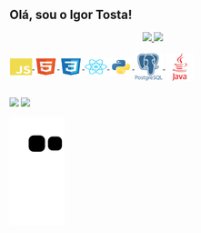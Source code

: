 ## Olá, sou o Igor Tosta!
<div align="center">
  <a href="https://github.com/igorttosta">
  <img height="180em" src="https://github-readme-stats.vercel.app/api?username=igorttosta&show_icons=true&theme=dracula&include_all_commits=true&count_private=true"/>
  <img height="180em" src="https://github-readme-stats.vercel.app/api/top-langs/?username=igorttosta&layout=compact&langs_count=7&theme=dracula"/>
</div>
<div style="display: inline_block"><br>
  <img align="center" alt="Igor-Js" height="30" width="40" src="https://raw.githubusercontent.com/devicons/devicon/master/icons/javascript/javascript-plain.svg">
  <img align="center" alt="Igor-HTML" height="30" width="40" src="https://raw.githubusercontent.com/devicons/devicon/master/icons/html5/html5-original.svg">
  <img align="center" alt="Igor-CSS" height="30" width="40" src="https://raw.githubusercontent.com/devicons/devicon/master/icons/css3/css3-original.svg">
  <img align="center" alt="Igor-React" height="30" width="40" src="https://raw.githubusercontent.com/devicons/devicon/master/icons/react/react-original.svg">
  <img align="center" alt="Igor-Python" height="30" width="40" src="https://raw.githubusercontent.com/devicons/devicon/master/icons/python/python-original.svg">
  <img align="center" alt="Igor-dba" height="50" width="50" src="https://github.com/devicons/devicon/blob/master/icons/postgresql/postgresql-plain-wordmark.svg"> 
  <img align="center" alt="Igor-java" height="50" width="50" src="https://github.com/devicons/devicon/blob/master/icons/java/java-plain-wordmark.svg">
</div>
  
  ##
  
 <div> 
  <a href="https://www.instagram.com/igorttosta/" target="_blank"><img src="https://img.shields.io/badge/-Instagram-%23E4405F?style=for-the-badge&logo=instagram&logoColor=white" target="_blank"></a>
  <a href="https://www.linkedin.com/in/igor-tosta-878a39217/" target="_blank"><img src="https://img.shields.io/badge/-LinkedIn-%230077B5?style=for-the-badge&logo=linkedin&logoColor=white" target="_blank"></a> 
 
</div>

![Snake animation](https://github.com/igorttosta/igorttosta/blob/output/github-contribution-grid-snake.svg)
